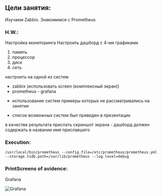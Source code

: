 Цели занятия:
-------
Изучаем Zabbix. Знакомимся с Prometheus
### H.W.:
Настройка мониторинга
Настроить дашборд с 4-мя графиками
1) память
2) процессор
3) диск
4) сеть

настроить на одной из систем
- zabbix (использовать screen (комплексный экран))
- prometheus - grafana

* использование систем примеры которых не рассматривались на занятии
- список возможных систем был приведен в презентации

в качестве результата прислать скриншот экрана - дашборд должен содержать в названии имя приславшего
### Execution:
`/usr/local/bin/prometheus --config.file=/etc/prometheus/prometheus.yml --storage.tsdb.path=/var/lib/prometheus --log.level=debug`

### PrintScreens of avidence:
Grafana

![Grafana](https://github.com/kyourselfer/OTUS_LinuxAdmin201804/blob/master/lesson22_zabbix_propetheus/grafana.gif)
